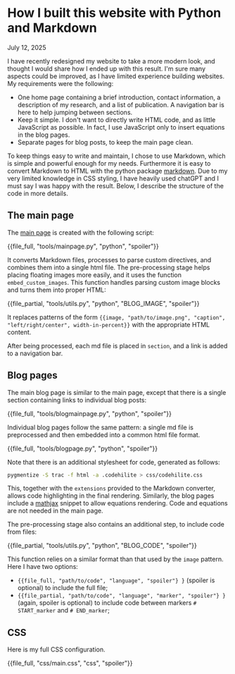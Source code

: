 # How I built this website with Python and Markdown

July 12, 2025

I have recently redesigned my website to take a more modern look, and thought I would share how I ended up with this result.
I'm sure many aspects could be improved, as I have limited experience building websites.
My requirements were the following:

* One home page containing a brief introduction, contact information, a description of my research, and a list of publication. A navigation bar is here to help jumping between sections.
* Keep it simple. I don't want to directly write HTML code, and as little JavaScript as possible. In fact, I use JavaScript only to insert equations in the blog pages.
* Separate pages for blog posts, to keep the main page clean.

To keep things easy to write and maintain, I chose to use Markdown, which is simple and powerful enough for my needs.
Furthermore it is easy to convert Markdown to HTML with the python package [markdown](https://python-markdown.github.io/).
Due to my very limited knowledge in CSS styling, I have heavily used chatGPT and I must say I was happy with the result.
Below, I describe the structure of the code in more details.

## The main page


The [main page](../index.html) is created with the following script:

{{file_full, "tools/mainpage.py", "python", "spoiler"}}

It converts Markdown files, processes to parse custom directives, and combines them into a single html file. 
The pre-processing stage helps placing floating images more easily, and it uses the function `embed_custom_images`.
This function handles parsing custom image blocks and turns them into proper HTML:

{{file_partial, "tools/utils.py", "python", "BLOG_IMAGE", "spoiler"}}

It replaces patterns of the form `{{image, "path/to/image.png", "caption", "left/right/center", width-in-percent}}` with the appropriate HTML content.

After being processed, each md file is placed in `section`, and a link is added to a navigation bar.

## Blog pages

The main blog page is similar to the main page, except that there is a single section containing links to individual blog posts:

{{file_full, "tools/blogmainpage.py", "python", "spoiler"}}

Individual blog pages follow the same pattern: a single md file is preprocessed and then embedded into a common html file format.

{{file_full, "tools/blogpage.py", "python", "spoiler"}}

Note that there is an additional stylesheet for code, generated as follows:

~~~bash
pygmentize -S trac -f html -a .codehilite > css/codehilite.css
~~~
This, together with the `extensions` provided to the Markdown converter, allows code highlighting in the final rendering.
Similarly, the blog pages include a [mathjax](https://www.mathjax.org/) snippet to allow equations rendering.
Code and equations are not needed in the main page.

The pre-processing stage also contains an additional step, to include code from files:

{{file_partial, "tools/utils.py", "python", "BLOG_CODE", "spoiler"}}

This function relies on a similar format than that used by the `image` pattern.
Here I have two options:

* `{{file_full, "path/to/code", "language", "spoiler"} }` (spoiler is optional) to include the full file;
* `{{file_partial, "path/to/code", "language", "marker", "spoiler"} }` (again, spoiler is optional) to include code between markers `# START_marker` and `# END_marker`;

## CSS

Here is my full CSS configuration.

{{file_full, "css/main.css", "css", "spoiler"}}
